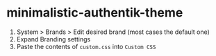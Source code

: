 # minimalistic-authentik-theme
1. System > Brands > Edit desired brand (most cases the default one)
2. Expand Branding settings
3. Paste the contents of `custom.css` into `Custom CSS`
